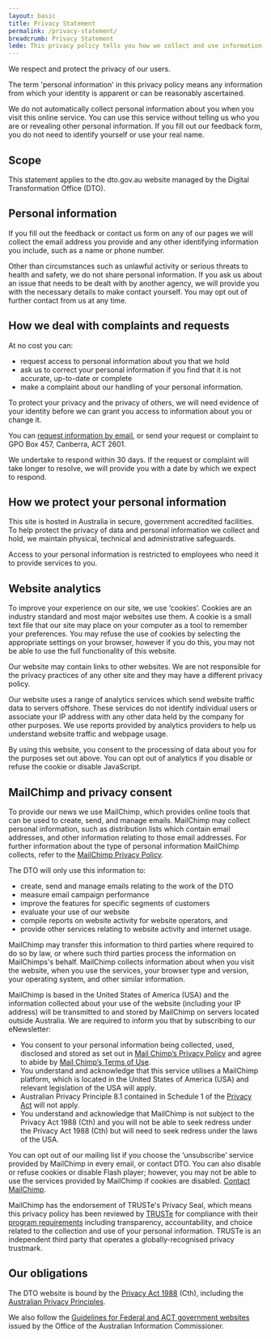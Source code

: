 ```yaml
---
layout: basic
title: Privacy Statement
permalink: /privacy-statement/
breadcrumb: Privacy Statement
lede: This privacy policy tells you how we collect and use information.
---
```

We respect and protect the privacy of our users. 

The term 'personal information' in this privacy policy means any information from which your identity is apparent or can be reasonably ascertained. 

We do not automatically collect personal information about you when you visit this online service. You can use this service without telling us who you are or revealing other personal information. If you fill out our feedback form, you do not need to identify yourself or use your real name.

## Scope

This statement applies to the dto.gov.au website managed by the Digital Transformation Office (DTO).

## Personal information

If you fill out the feedback or contact us form on any of our pages we will collect the email address you provide and any other identifying information you include, such as a name or phone number.

Other than circumstances such as unlawful activity or serious threats to health and safety, we do not share personal information. If you ask us about an issue that needs to be dealt with by another agency, we will provide you with the necessary details to make contact yourself. You may opt out of further contact from us at any time.

## How we deal with complaints and requests

At no cost you can:

* request access to personal information about you that we hold
* ask us to correct your personal information if you find that it is not accurate, up-to-date or complete
* make a complaint about our handling of your personal information.

To protect your privacy and the privacy of others, we will need evidence of your identity before we can grant you access to information about you or change it.

You can [request information by email](mailto:foi.reply@digital.gov.au), or send your request or complaint to GPO Box 457, Canberra, ACT 2601. 

We undertake to respond within 30 days. If the request or complaint will take longer to resolve, we will provide you with a date by which we expect to respond.

## How we protect your personal information

This site is hosted in Australia in secure, government accredited facilities. To help protect the privacy of data and personal information we collect and hold, we maintain physical, technical and administrative safeguards.

Access to your personal information is restricted to employees who need it to provide services to you.

## Website analytics

To improve your experience on our site, we use ‘cookies’. Cookies are an industry standard and most major websites use them. A cookie is a small text file that our site may place on your computer as a tool to remember your preferences. You may refuse the use of cookies by selecting the appropriate settings on your browser, however if you do this, you may not be able to use the full functionality of this website.

Our website may contain links to other websites. We are not responsible for the privacy practices of any other site and they may have a different privacy policy.

Our website uses a range of analytics services which send website traffic data to servers offshore. These services do not identify individual users or associate your IP address with any other data held by the company for other purposes. We use reports provided by analytics providers to help us understand website traffic and webpage usage.

By using this website, you consent to the processing of data about you for the purposes set out above. You can opt out of analytics if you disable or refuse the cookie or disable JavaScript.

## MailChimp and privacy consent

To provide our news we use MailChimp, which provides online tools that can be used to create, send, and manage emails. MailChimp may collect personal information, such as distribution lists which contain email addresses, and other information relating to those email addresses. For further information about the type of personal information MailChimp collects, refer to the [MailChimp Privacy Policy](http://mailchimp.com/legal/privacy/).

The DTO will only use this information to:

* create, send and manage emails relating to the work of the DTO
* measure email campaign performance
* improve the features for specific segments of customers
* evaluate your use of our website
* compile reports on website activity for website operators, and 
* provide other services relating to website activity and internet usage. 

MailChimp may transfer this information to third parties where required to do so by law, or where such third parties process the information on MailChimps's behalf. MailChimp collects information about when you visit the website, when you use the services, your browser type and version, your operating system, and other similar information.

MailChimp is based in the United States of America (USA) and the information collected about your use of the website (including your IP address) will be transmitted to and stored by MailChimp on servers located outside Australia. We are required to inform you that by subscribing to our eNewsletter:

* You consent to your personal information being collected, used, disclosed and stored as set out in [Mail Chimp’s Privacy Policy](http://mailchimp.com/legal/privacy/) and agree to abide by [Mail Chimp’s Terms of Use](http://mailchimp.com/legal/terms/).
* You understand and acknowledge that this service utilises a MailChimp platform, which is located in the United States of America (USA) and relevant legislation of the USA will apply. 
* Australian Privacy Principle 8.1 contained in Schedule 1 of the [Privacy Act](http://mailchimp.com/legal/terms/) will not apply.
* You understand and acknowledge that MailChimp is not subject to the Privacy Act 1988 (Cth) and you will not be able to seek redress under the Privacy Act 1988 (Cth) but will need to seek redress under the laws of the USA.

You can opt out of our mailing list if you choose the ‘unsubscribe’ service provided by MailChimp in every email, or contact DTO. You can also disable or refuse cookies or disable Flash player; however, you may not be able to use the services provided by MailChimp if cookies are disabled. [Contact MailChimp](http://mailchimp.com/contact/).

MailChimp has the endorsement of TRUSTe's Privacy Seal, which means this privacy policy has been reviewed by [TRUSTe](https://www.truste.com/) for compliance with their [program requirements](https://www.truste.com/privacy-certification-standards/) including transparency, accountability, and choice related to the collection and use of your personal information. TRUSTe is an independent third party that operates a globally-recognised privacy trustmark.

## Our obligations

The DTO website is bound by the [Privacy Act 1988](https://www.legislation.gov.au/Series/C2004A03712) (Cth), including the [Australian Privacy Principles](https://www.legislation.gov.au/Series/C2004A03712).

We also follow the [Guidelines for Federal and ACT government websites](https://www.oaic.gov.au/agencies-and-organisations/guides/) issued by the Office of the Australian Information Commissioner.

